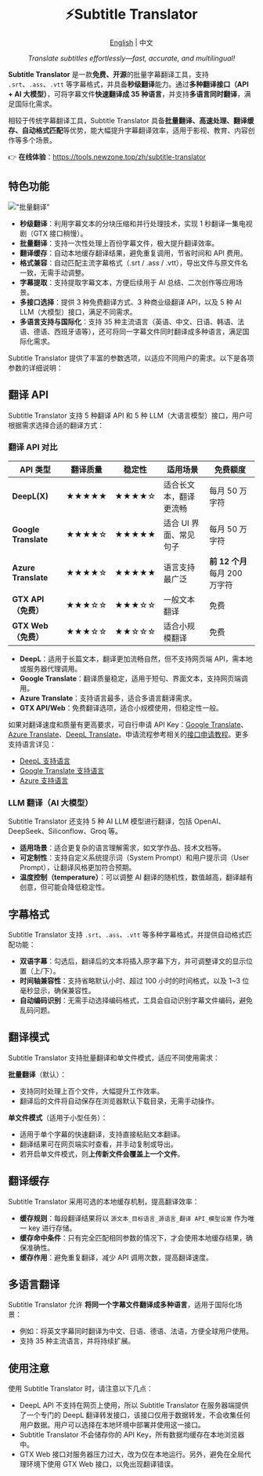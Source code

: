 <h1 align="center">
⚡️Subtitle Translator
</h1>
<p align="center">
    <a href="./README.md">English</a> | 中文
</p>
<p align="center">
    <em>Translate subtitles effortlessly—fast, accurate, and multilingual!</em>
</p>

**Subtitle Translator** 是一款**免费、开源**的批量字幕翻译工具，支持 `.srt`、`.ass`、`.vtt` 等字幕格式，并具备**秒级翻译**能力。通过**多种翻译接口（API + AI 大模型）**，可将字幕文件**快速翻译成 35 种语言**，并支持**多语言同时翻译**，满足国际化需求。  

相较于传统字幕翻译工具，Subtitle Translator 具备**批量翻译、高速处理、翻译缓存、自动格式匹配**等优势，能大幅提升字幕翻译效率，适用于影视、教育、内容创作等多个场景。  

👉 **在线体验**：<https://tools.newzone.top/zh/subtitle-translator>

## 特色功能

!["批量翻译"](https://img.newzone.top/subtile-translator.gif?imageMogr2/format/webp "批量翻译")

- **秒级翻译**：利用字幕文本的分块压缩和并行处理技术，实现 1 秒翻译一集电视剧（GTX 接口稍慢）。  
- **批量翻译**：支持一次性处理上百份字幕文件，极大提升翻译效率。  
- **翻译缓存**：自动本地缓存翻译结果，避免重复调用，节省时间和 API 费用。  
- **格式兼容**：自动匹配主流字幕格式（.srt / .ass / .vtt），导出文件与原文件名一致，无需手动调整。
- **字幕提取**：支持提取字幕文本，方便后续用于 AI 总结、二次创作等应用场景。
- **多接口选择**：提供 3 种免费翻译方式、3 种商业级翻译 API，以及 5 种 AI LLM（大模型）接口，满足不同需求。  
- **多语言支持与国际化**：支持 35 种主流语言（英语、中文、日语、韩语、法语、德语、西班牙语等），还可将同一字幕文件同时翻译成多种语言，满足国际化需求。

Subtitle Translator 提供了丰富的参数选项，以适应不同用户的需求。以下是各项参数的详细说明：

## 翻译 API

Subtitle Translator 支持 5 种翻译 API 和 5 种 LLM（大语言模型）接口，用户可根据需求选择合适的翻译方式：  

### 翻译 API 对比

| API 类型 | 翻译质量 | 稳定性 | 适用场景 | 免费额度 |  
|----------|----------|----------|----------|----------|  
| **DeepL(X)** | ★★★★★ | ★★★★☆ | 适合长文本，翻译更流畅 | 每月 50 万字符 |  
| **Google Translate** | ★★★★☆ | ★★★★★ | 适合 UI 界面、常见句子 | 每月 50 万字符 |  
| **Azure Translate** | ★★★★☆ | ★★★★★ | 语言支持最广泛 | **前 12 个月** 每月 200 万字符 |  
| **GTX API（免费）** | ★★★☆☆ | ★★★☆☆ | 一般文本翻译 | 免费 |  
| **GTX Web（免费）** | ★★★☆☆ | ★★☆☆☆ | 适合小规模翻译 | 免费 |  

- **DeepL**：适用于长篇文本，翻译更加流畅自然，但不支持网页端 API，需本地或服务器代理调用。  
- **Google Translate**：翻译质量稳定，适用于短句、界面文本，支持网页端调用。  
- **Azure Translate**：支持语言最多，适合多语言翻译需求。  
- **GTX API/Web**：免费翻译选项，适合小规模使用，但稳定性一般。  

如果对翻译速度和质量有更高要求，可自行申请 API Key：[Google Translate](https://cloud.google.com/translate/docs/setup?hl=zh-cn)、[Azure Translate](https://learn.microsoft.com/zh-cn/azure/ai-services/translator/reference/v3-0-translate)、[DeepL Translate](https://www.deepl.com/your-account/keys)。申请流程参考相关的[接口申请教程](https://ttime.timerecord.cn/service/translate/google.html)。更多支持语言详见：  

- [DeepL 支持语言](https://developers.deepl.com/docs/v/zh/api-reference/languages)  
- [Google Translate 支持语言](https://cloud.google.com/translate/docs/languages?hl=zh-cn)  
- [Azure 支持语言](https://learn.microsoft.com/zh-cn/azure/ai-services/translator/language-support)  

### LLM 翻译（AI 大模型）

Subtitle Translator 还支持 5 种 AI LLM 模型进行翻译，包括 OpenAI、DeepSeek、Siliconflow、Groq 等。  

- **适用场景**：适合更复杂的语言理解需求，如文学作品、技术文档等。  
- **可定制性**：支持自定义系统提示词（System Prompt）和用户提示词（User Prompt），让翻译风格更加符合预期。  
- **温度控制（temperature）**：可以调整 AI 翻译的随机性，数值越高，翻译越有创意，但可能会降低稳定性。  

## 字幕格式

Subtitle Translator 支持 `.srt`、`.ass`、`.vtt` 等多种字幕格式，并提供自动格式匹配功能：  

- **双语字幕**：勾选后，翻译后的文本将插入原字幕下方，并可调整译文的显示位置（上/下）。  
- **时间轴兼容性**：支持省略默认小时、超过 100 小时的时间格式，以及 1~3 位毫秒显示，确保兼容性。  
- **自动编码识别**：无需手动选择编码格式，工具会自动识别字幕文件编码，避免乱码问题。  

## 翻译模式  

Subtitle Translator 支持批量翻译和单文件模式，适应不同使用需求：  

**批量翻译**（默认）：

- 支持同时处理上百个文件，大幅提升工作效率。  
- 翻译后的文件将自动保存在浏览器默认下载目录，无需手动操作。  

**单文件模式**（适用于小型任务）：

- 适用于单个字幕的快速翻译，支持直接粘贴文本翻译。  
- 翻译结果可在网页端实时查看，并手动复制或导出。  
- 若开启单文件模式，则**上传新文件会覆盖上一个文件**。  

## 翻译缓存

Subtitle Translator 采用可选的本地缓存机制，提高翻译效率：  

- **缓存规则**：每段翻译结果将以 `源文本_目标语言_源语言_翻译 API_模型设置` 作为唯一 key 进行存储。  
- **缓存命中条件**：只有完全匹配相同参数的情况下，才会使用本地缓存结果，确保准确性。  
- **缓存作用**：避免重复翻译，减少 API 调用次数，提高翻译速度。  

## 多语言翻译

Subtitle Translator 允许 **将同一个字幕文件翻译成多种语言**，适用于国际化场景：  

- 例如：将英文字幕同时翻译为中文、日语、德语、法语，方便全球用户使用。  
- 支持 35 种主流语言，并将持续扩展。  

## 使用注意

使用 Subtitle Translator 时，请注意以下几点：

- DeepL API 不支持在网页上使用，所以 Subtitle Translator 在服务器端提供了一个专门的 DeepL 翻译转发接口，该接口仅用于数据转发，不会收集任何用户数据。用户可以选择在本地环境中部署并使用这一接口。
- Subtitle Translator 不会储存你的 API Key，所有数据均缓存在本地浏览器中。
- GTX Web 接口对服务器压力过大，改为仅在本地运行。另外，避免在全局代理环境下使用 GTX Web 接口，以免出现翻译错误。

